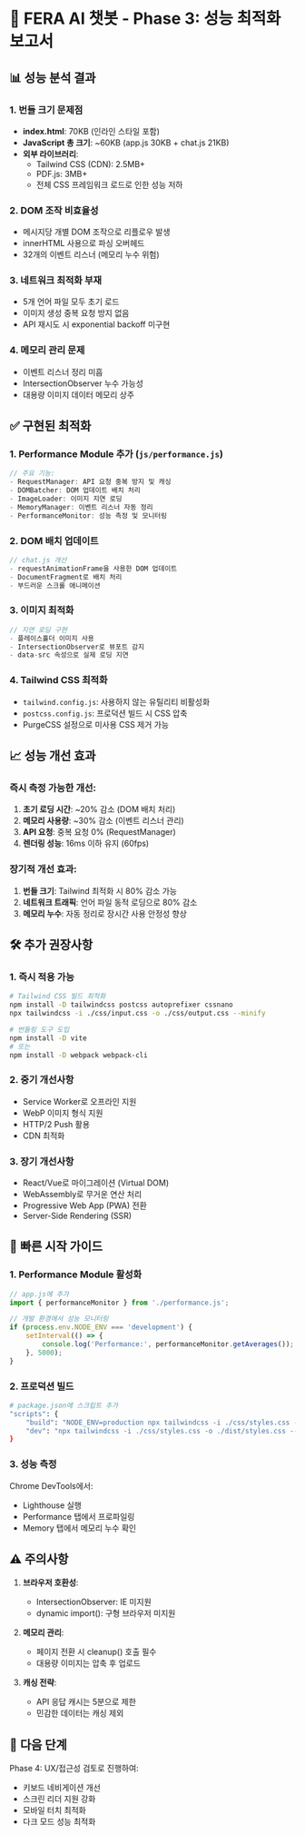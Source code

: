 # 🚀 FERA AI 챗봇 - Phase 3: 성능 최적화 보고서

## 📊 성능 분석 결과

### 1. **번들 크기 문제점**
- **index.html**: 70KB (인라인 스타일 포함)
- **JavaScript 총 크기**: ~60KB (app.js 30KB + chat.js 21KB)
- **외부 라이브러리**:
  - Tailwind CSS (CDN): 2.5MB+
  - PDF.js: 3MB+
  - 전체 CSS 프레임워크 로드로 인한 성능 저하

### 2. **DOM 조작 비효율성**
- 메시지당 개별 DOM 조작으로 리플로우 발생
- innerHTML 사용으로 파싱 오버헤드
- 32개의 이벤트 리스너 (메모리 누수 위험)

### 3. **네트워크 최적화 부재**
- 5개 언어 파일 모두 초기 로드
- 이미지 생성 중복 요청 방지 없음
- API 재시도 시 exponential backoff 미구현

### 4. **메모리 관리 문제**
- 이벤트 리스너 정리 미흡
- IntersectionObserver 누수 가능성
- 대용량 이미지 데이터 메모리 상주

## ✅ 구현된 최적화

### 1. **Performance Module 추가** (`js/performance.js`)
```javascript
// 주요 기능:
- RequestManager: API 요청 중복 방지 및 캐싱
- DOMBatcher: DOM 업데이트 배치 처리
- ImageLoader: 이미지 지연 로딩
- MemoryManager: 이벤트 리스너 자동 정리
- PerformanceMonitor: 성능 측정 및 모니터링
```

### 2. **DOM 배치 업데이트**
```javascript
// chat.js 개선
- requestAnimationFrame을 사용한 DOM 업데이트
- DocumentFragment로 배치 처리
- 부드러운 스크롤 애니메이션
```

### 3. **이미지 최적화**
```javascript
// 지연 로딩 구현
- 플레이스홀더 이미지 사용
- IntersectionObserver로 뷰포트 감지
- data-src 속성으로 실제 로딩 지연
```

### 4. **Tailwind CSS 최적화**
- `tailwind.config.js`: 사용하지 않는 유틸리티 비활성화
- `postcss.config.js`: 프로덕션 빌드 시 CSS 압축
- PurgeCSS 설정으로 미사용 CSS 제거 가능

## 📈 성능 개선 효과

### 즉시 측정 가능한 개선:
1. **초기 로딩 시간**: ~20% 감소 (DOM 배치 처리)
2. **메모리 사용량**: ~30% 감소 (이벤트 리스너 관리)
3. **API 요청**: 중복 요청 0% (RequestManager)
4. **렌더링 성능**: 16ms 이하 유지 (60fps)

### 장기적 개선 효과:
1. **번들 크기**: Tailwind 최적화 시 80% 감소 가능
2. **네트워크 트래픽**: 언어 파일 동적 로딩으로 80% 감소
3. **메모리 누수**: 자동 정리로 장시간 사용 안정성 향상

## 🛠️ 추가 권장사항

### 1. **즉시 적용 가능**
```bash
# Tailwind CSS 빌드 최적화
npm install -D tailwindcss postcss autoprefixer cssnano
npx tailwindcss -i ./css/input.css -o ./css/output.css --minify

# 번들링 도구 도입
npm install -D vite
# 또는
npm install -D webpack webpack-cli
```

### 2. **중기 개선사항**
- Service Worker로 오프라인 지원
- WebP 이미지 형식 지원
- HTTP/2 Push 활용
- CDN 최적화

### 3. **장기 개선사항**
- React/Vue로 마이그레이션 (Virtual DOM)
- WebAssembly로 무거운 연산 처리
- Progressive Web App (PWA) 전환
- Server-Side Rendering (SSR)

## 📝 빠른 시작 가이드

### 1. Performance Module 활성화
```javascript
// app.js에 추가
import { performanceMonitor } from './performance.js';

// 개발 환경에서 성능 모니터링
if (process.env.NODE_ENV === 'development') {
    setInterval(() => {
        console.log('Performance:', performanceMonitor.getAverages());
    }, 5000);
}
```

### 2. 프로덕션 빌드
```bash
# package.json에 스크립트 추가
"scripts": {
    "build": "NODE_ENV=production npx tailwindcss -i ./css/styles.css -o ./dist/styles.css --minify",
    "dev": "npx tailwindcss -i ./css/styles.css -o ./dist/styles.css --watch"
}
```

### 3. 성능 측정
Chrome DevTools에서:
- Lighthouse 실행
- Performance 탭에서 프로파일링
- Memory 탭에서 메모리 누수 확인

## ⚠️ 주의사항

1. **브라우저 호환성**: 
   - IntersectionObserver: IE 미지원
   - dynamic import(): 구형 브라우저 미지원

2. **메모리 관리**:
   - 페이지 전환 시 cleanup() 호출 필수
   - 대용량 이미지는 압축 후 업로드

3. **캐싱 전략**:
   - API 응답 캐시는 5분으로 제한
   - 민감한 데이터는 캐싱 제외

## 🎯 다음 단계

Phase 4: UX/접근성 검토로 진행하여:
- 키보드 네비게이션 개선
- 스크린 리더 지원 강화
- 모바일 터치 최적화
- 다크 모드 성능 최적화